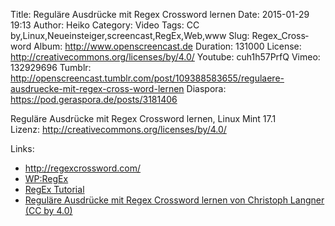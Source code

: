Title: Reguläre Ausdrücke mit Regex Cross­word lernen
Date: 2015-01-29 19:13
Author: Heiko
Category: Video
Tags: CC by,Linux,Neueinsteiger,screencast,RegEx,Web,www
Slug: Regex_Cross­word
Album: http://www.openscreencast.de
Duration: 131000
License: http://creativecommons.org/licenses/by/4.0/
Youtube: cuh1h57PrfQ
Vimeo: 132929696
Tumblr: http://openscreencast.tumblr.com/post/109388583655/regulaere-ausdruecke-mit-regex-cross-word-lernen
Diaspora: https://pod.geraspora.de/posts/3181406

Reguläre Ausdrücke mit Regex Cross­word lernen, Linux Mint 17.1  
Lizenz: <http://creativecommons.org/licenses/by/4.0/>  
  

Links:

  * <http://regexcrossword.com/>
  * [WP:RegEx](https://de.wikipedia.org/wiki/Regul%C3%A4rer_Ausdruck "Link zu Wikipedia" )
  * [RegEx Tutorial](https://www.danielfett.de/internet-und-opensource,artikel,regulaere-ausdruecke "Link zu danielfett.de" )
  * [Reguläre Ausdrücke mit Regex Cross­word lernen von Christoph Langner (CC by 4.0)](http://linuxundich.de/gnu-linux/regulare-ausdruecke-lernen-regex-crossword/ "Link zu linuxundich.de" )

